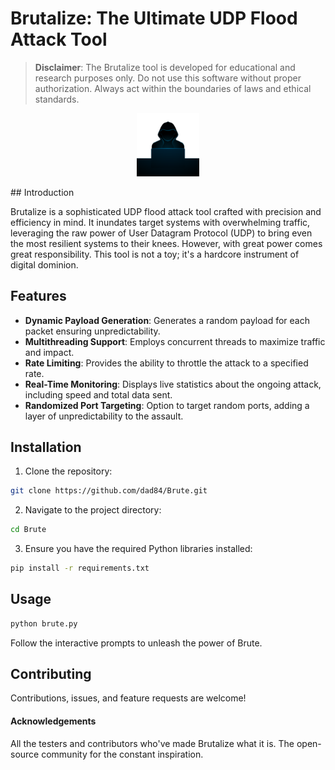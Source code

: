 # Brutalize: The Ultimate UDP Flood Attack Tool

> **Disclaimer**: The Brutalize tool is developed for educational and research purposes only. Do not use this software without proper authorization. Always act within the boundaries of laws and ethical standards.
<p align="center">
  <img src="banner.png" alt="Banner" width="20%">
</p>
## Introduction

Brutalize is a sophisticated UDP flood attack tool crafted with precision and efficiency in mind. It inundates target systems with overwhelming traffic, leveraging the raw power of User Datagram Protocol (UDP) to bring even the most resilient systems to their knees. However, with great power comes great responsibility. This tool is not a toy; it's a hardcore instrument of digital dominion.

## Features

- **Dynamic Payload Generation**: Generates a random payload for each packet ensuring unpredictability.
- **Multithreading Support**: Employs concurrent threads to maximize traffic and impact.
- **Rate Limiting**: Provides the ability to throttle the attack to a specified rate.
- **Real-Time Monitoring**: Displays live statistics about the ongoing attack, including speed and total data sent.
- **Randomized Port Targeting**: Option to target random ports, adding a layer of unpredictability to the assault.

## Installation

1. Clone the repository:
```bash
git clone https://github.com/dad84/Brute.git
```

2. Navigate to the project directory:
```bash
cd Brute
```

3. Ensure you have the required Python libraries installed:
```bash
pip install -r requirements.txt
```

## Usage
```bash
python brute.py
```
Follow the interactive prompts to unleash the power of Brute.

## Contributing
Contributions, issues, and feature requests are welcome!

#### Acknowledgements
All the testers and contributors who've made Brutalize what it is.
The open-source community for the constant inspiration.
